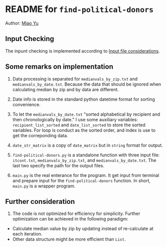 # README for `find-political-donors`

Author: [Miao Yu](https://www.linkedin.com/in/miao-yu-4728a0126/)

## Input Checking
The inpunt checking is implemented according to [Input file considerations](https://github.com/InsightDataScience/find-political-donors#input-file-considerations).

## Some remarks on implementation
1. Data processing is separated for `medianvals_by_zip.txt` and `medianvals_by_date.txt`. Because the data that should be ignored when calculating median by zip and by data are different.

2. Date info is stored in the standard python datetime format for sorting convenience.

3. To let the `medianvals_by_date.txt` "sorted alphabetical by recipient and then chronologically by date." I use some auxiliary variables: `recipient_list_sorted` and `date_list_sorted` to store the sorted variables. For loop is conduct as the sorted order, and index is use to get the correponding data. 

4. `date_str_matrix` is a copy of `date_matrix` but in `string` format for output.

5. `find-political-donors.py` is a standalone function with three input file: `itcont.txt`, `medianvals_by_zip.txt`, and `medianvals_by_date.txt`. The last two specify the path for the output files.

6. `main.py` is the real enterance for the program. It get input from terminal and prepare input for the `find-political-donors` function. In short, `main.py` is a wrapper program.


## Further consideration
1. The code is not optimized for efficiency for simplicity. Further optimization can be achieved in the following paradigm:
* Calculate median value by zip by updating instead of re-calculate at each iteration.
* Other data structure might be more efficient than `List`.
